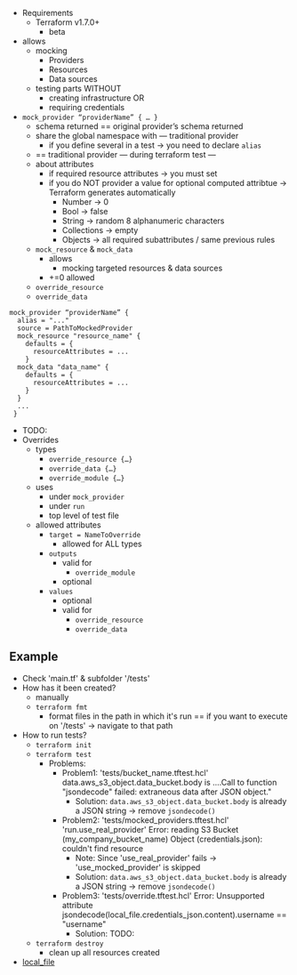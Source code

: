 - Requirements
    - Terraform v1.7.0+
        - beta
- allows
    - mocking
        - Providers
        - Resources
        - Data sources
    - testing parts WITHOUT
        - creating infrastructure OR
        - requiring credentials
- `mock_provider “providerName” { … }`
    - schema returned == original provider’s schema returned
    - share the global namespace with — traditional provider
      - if you define several in a test → you need to declare `alias`
    - == traditional provider — during terraform test —
    - about attributes
      - if required resource attributes → you must set
      - if you do NOT provider a value for optional computed attribtue → Terraform generates automatically
        - Number → 0
        - Bool → false
        - String → random 8 alphanumeric characters
        - Collections → empty
        - Objects → all required subattributes / same previous rules
    - `mock_resource` & `mock_data`
      - allows
        - mocking targeted resources & data sources
      -  +=0 allowed
    - `override_resource`
    - `override_data`
```
mock_provider “providerName” {
  alias = "..."
  source = PathToMockedProvider
  mock_resource "resource_name" {
    defaults = {
      resourceAttributes = ...
    }
  mock_data "data_name" {
    defaults = {
      resourceAttributes = ...
    }
  }
  ...
 }
```
- TODO:
- Overrides
  - types
    - `override_resource {…}`
    - `override_data {…}`
    - `override_module {…}`
  - uses
    - under `mock_provider`
    - under `run`
    - top level of test file
  - allowed attributes
    - `target = NameToOverride`
      - allowed for ALL types
    - `outputs`
      - valid for
        - `override_module`
      - optional
    - `values`
      - optional
      - valid for
        - `override_resource`
        - `override_data`

## Example
* Check 'main.tf' & subfolder '/tests'
* How has it been created?
  * manually
  * `terraform fmt`
    * format files in the path in which it's run == if you want to execute on '/tests' -> navigate to that path
* How to run tests?
  * `terraform init`
  * `terraform test`
    * Problems:
      * Problem1: 'tests/bucket_name.tftest.hcl' data.aws_s3_object.data_bucket.body is ....Call to function "jsondecode" failed: extraneous data after JSON object."
        * Solution: `data.aws_s3_object.data_bucket.body` is already a JSON string -> remove `jsondecode()`
      * Problem2: 'tests/mocked_providers.tftest.hcl' 'run.use_real_provider' Error: reading S3 Bucket (my_company_bucket_name) Object (credentials.json): couldn't find resource
        * Note: Since 'use_real_provider' fails -> 'use_mocked_provider' is skipped
        * Solution: `data.aws_s3_object.data_bucket.body` is already a JSON string -> remove `jsondecode()`
      * Problem3: 'tests/override.tftest.hcl' Error: Unsupported attribute jsondecode(local_file.credentials_json.content).username == "username"
        * Solution: TODO:
  * `terraform destroy`
    * clean up all resources created
* [local_file](https://registry.terraform.io/providers/hashicorp/local/latest/docs/resources/file)
